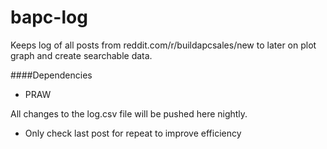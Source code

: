 bapc-log
=====
Keeps log of all posts from reddit.com/r/buildapcsales/new to later on plot graph and create searchable data.

####Dependencies
* PRAW

All changes to the log.csv file will be pushed here nightly.
* Only check last post for repeat to improve efficiency

